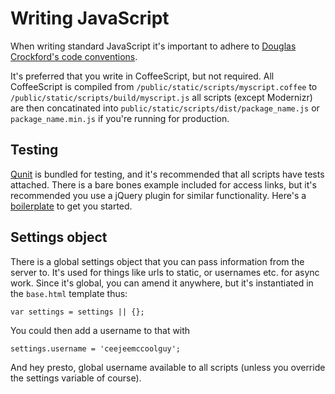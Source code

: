 Writing JavaScript
==========================================

When writing standard JavaScript it's important to adhere to [Douglas
Crockford's code conventions](http://javascript.crockford.com/code.html).

It's preferred that you write in CoffeeScript, but not required. All
CoffeeScript is compiled from `/public/static/scripts/myscript.coffee` to
`/public/static/scripts/build/myscript.js` all scripts (except Modernizr) are
then concatinated into `public/static/scripts/dist/package_name.js` or
`package_name.min.js` if you're running for production.

Testing
------------------------------------------

[Qunit](http://qunitjs.com/) is bundled for testing, and it's recommended that
all scripts have tests attached. There is a bare bones example included for
access links, but it's recommended you use a jQuery plugin for similar
functionality. Here's a [boilerplate](http://jqueryboilerplate.com/) to get
you started.

Settings object
------------------------------------------

There is a global settings object that you can pass information from the server
to. It's used for things like urls to static, or usernames etc. for async
work. Since it's global, you can amend it anywhere, but it's instantiated in
the `base.html` template thus:

    var settings = settings || {};

You could then add a username to that with

    settings.username = 'ceejeemccoolguy';

And hey presto, global username available to all scripts (unless you override
the settings variable of course).